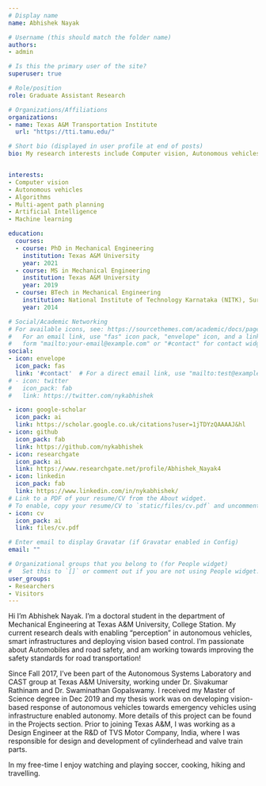 ```yaml
---
# Display name
name: Abhishek Nayak

# Username (this should match the folder name)
authors:
- admin

# Is this the primary user of the site?
superuser: true

# Role/position
role: Graduate Assistant Research

# Organizations/Affiliations
organizations:
- name: Texas A&M Transportation Institute
  url: "https://tti.tamu.edu/"

# Short bio (displayed in user profile at end of posts)
bio: My research interests include Computer vision, Autonomous vehicles, Algorithms, Multi-agent path planning, Artificial Intelligence, Machine learning.


interests:
- Computer vision
- Autonomous vehicles
- Algorithms
- Multi-agent path planning
- Artificial Intelligence
- Machine learning

education:
  courses:
  - course: PhD in Mechanical Engineering
    institution: Texas A&M University
    year: 2021
  - course: MS in Mechanical Engineering
    institution: Texas A&M University
    year: 2019
  - course: BTech in Mechanical Engineering
    institution: National Institute of Technology Karnataka (NITK), Surathkal
    year: 2014

# Social/Academic Networking
# For available icons, see: https://sourcethemes.com/academic/docs/page-builder/#icons
#   For an email link, use "fas" icon pack, "envelope" icon, and a link in the
#   form "mailto:your-email@example.com" or "#contact" for contact widget.
social:
- icon: envelope
  icon_pack: fas
  link: '#contact'  # For a direct email link, use "mailto:test@example.org".
# - icon: twitter
#   icon_pack: fab
#   link: https://twitter.com/nykabhishek

- icon: google-scholar
  icon_pack: ai
  link: https://scholar.google.co.uk/citations?user=1jTDYzQAAAAJ&hl
- icon: github
  icon_pack: fab
  link: https://github.com/nykabhishek
- icon: researchgate
  icon_pack: ai
  link: https://www.researchgate.net/profile/Abhishek_Nayak4  
- icon: linkedin
  icon_pack: fab
  link: https://www.linkedin.com/in/nykabhishek/
# Link to a PDF of your resume/CV from the About widget.
# To enable, copy your resume/CV to `static/files/cv.pdf` and uncomment the lines below.
- icon: cv
  icon_pack: ai
  link: files/cv.pdf

# Enter email to display Gravatar (if Gravatar enabled in Config)
email: ""

# Organizational groups that you belong to (for People widget)
#   Set this to `[]` or comment out if you are not using People widget.
user_groups:
- Researchers
- Visitors
---
```


Hi I’m Abhishek Nayak. I’m a doctoral student in the department of Mechanical Engineering at Texas A&M University, College Station. My current research deals with enabling “perception” in autonomous vehicles, smart infrastructures and deploying vision based control. I’m passionate about Automobiles and road safety, and am working towards improving the safety standards for road transportation!

Since Fall 2017, I’ve been part of the Autonomous Systems Laboratory and CAST group at Texas A&M University, working under Dr. Sivakumar Rathinam and Dr. Swaminathan Gopalswamy. I received my Master of Science degree in Dec 2019 and my thesis work was on developing vision-based response of autonomous vehicles towards emergency vehicles using infrastructure enabled autonomy. More details of this project can be found in the Projects section. Prior to joining Texas A&M, I was working as a Design Engineer at the R&D of TVS Motor Company, India, where I was responsible for design and development of cylinderhead and valve train parts.

In my free-time I enjoy watching and playing soccer, cooking, hiking and travelling.
